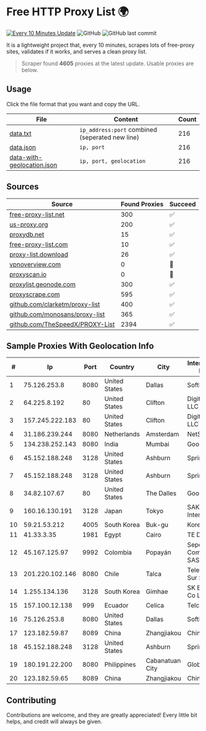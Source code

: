
# Free HTTP Proxy List 🌍

[![Every 10 Minutes Update](https://github.com/mertguvencli/http-proxy-list/actions/workflows/main.yml/badge.svg?branch=main)](https://github.com/mertguvencli/http-proxy-list/actions/workflows/main.yml)
![GitHub](https://img.shields.io/github/license/mertguvencli/http-proxy-list)
![GitHub last commit](https://img.shields.io/github/last-commit/mertguvencli/http-proxy-list)

It is a lightweight project that, every 10 minutes, scrapes lots of free-proxy sites, validates if it works, and serves a clean proxy list.


> Scraper found **4605** proxies at the latest update. Usable proxies are below.

## Usage

Click the file format that you want and copy the URL.


|File|Content|Count|
|----|-------|-----|
|[data.txt](https://raw.githubusercontent.com/mertguvencli/http-proxy-list/main/proxy-list/data.txt)|`ip_address:port` combined (seperated new line)|216|
|[data.json](https://raw.githubusercontent.com/mertguvencli/http-proxy-list/main/proxy-list/data.json)|`ip, port`|216|
|[data-with-geolocation.json](https://raw.githubusercontent.com/mertguvencli/http-proxy-list/main/proxy-list/data-with-geolocation.json)|`ip, port, geolocation`|216|

## Sources

|Source|Found Proxies|Succeed|
|------|-------------|-------|
|[free-proxy-list.net](https://free-proxy-list.net)|300|✅|
|[us-proxy.org](https://www.us-proxy.org)|200|✅|
|[proxydb.net](http://proxydb.net)|15|✅|
|[free-proxy-list.com](https://free-proxy-list.com/?page=&port=&type%5B%5D=http&type%5B%5D=https&up_time=0&search=Search)|10|✅|
|[proxy-list.download](https://www.proxy-list.download/HTTP)|26|✅|
|[vpnoverview.com](https://vpnoverview.com/privacy/anonymous-browsing/free-proxy-servers)|0|🚫|
|[proxyscan.io](https://www.proxyscan.io)|0|🚫|
|[proxylist.geonode.com](https://proxylist.geonode.com/api/proxy-list?limit=300&page=1&sort_by=lastChecked&sort_type=desc&protocols=http,https)|300|✅|
|[proxyscrape.com](https://api.proxyscrape.com/v2/?request=displayproxies&protocol=http&timeout=10000&country=all&ssl=all&anonymity=all)|595|✅|
|[github.com/clarketm/proxy-list](https://raw.githubusercontent.com/clarketm/proxy-list/master/proxy-list-raw.txt)|400|✅|
|[github.com/monosans/proxy-list](https://raw.githubusercontent.com/monosans/proxy-list/main/proxies/http.txt)|365|✅|
|[github.com/TheSpeedX/PROXY-List](https://raw.githubusercontent.com/TheSpeedX/PROXY-List/master/http.txt)|2394|✅|


## Sample Proxies With Geolocation Info

|#|Ip|Port|Country|City|Internet Service Provider|
|-|--|----|-------|----|-------------------------|
|1|75.126.253.8|8080|United States|Dallas|SoftLayer|
|2|64.225.8.192|80|United States|Clifton|DigitalOcean, LLC|
|3|157.245.222.183|80|United States|Clifton|DigitalOcean, LLC|
|4|31.186.239.244|8080|Netherlands|Amsterdam|NetSkope Inc|
|5|134.238.252.143|8080|India|Mumbai|Google LLC|
|6|45.152.188.248|3128|United States|Ashburn|Sprint|
|7|45.152.188.248|3128|United States|Ashburn|Sprint|
|8|34.82.107.67|80|United States|The Dalles|Google LLC|
|9|160.16.130.191|3128|Japan|Tokyo|SAKURA Internet Inc.|
|10|59.21.53.212|4005|South Korea|Buk-gu|Korea Telecom|
|11|41.33.3.35|1981|Egypt|Cairo|TE Data|
|12|45.167.125.97|9992|Colombia|Popayán|Sepcom Comunicaciones SAS|
|13|201.220.102.146|8080|Chile|Talca|Telefonica del Sur S.A.|
|14|1.255.134.136|3128|South Korea|Gimhae|SK Broadband Co Ltd|
|15|157.100.12.138|999|Ecuador|Celica|Telconet S.A|
|16|75.126.253.8|8080|United States|Dallas|SoftLayer|
|17|123.182.59.87|8089|China|Zhangjiakou|Chinanet|
|18|45.152.188.248|3128|United States|Ashburn|Sprint|
|19|180.191.22.200|8080|Philippines|Cabanatuan City|Globe Telecom|
|20|123.182.59.65|8089|China|Zhangjiakou|Chinanet|



## Contributing

Contributions are welcome, and they are greatly appreciated! Every
little bit helps, and credit will always be given.

